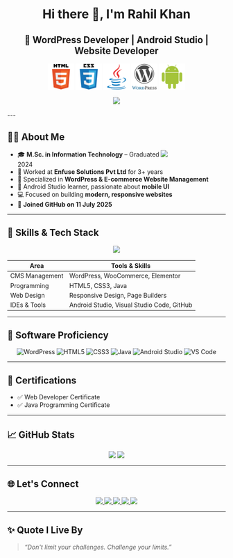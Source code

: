 <!-- Stylish GitHub Profile README: Rahil Khan -->

<h1 align="center">Hi there 👋, I'm Rahil Khan</h1>

<h2 align="center">🚀 WordPress Developer | Android Studio | Website Developer</h2>
<p align="center">
  <img src="https://raw.githubusercontent.com/devicons/devicon/master/icons/html5/html5-original-wordmark.svg" alt="HTML5 Logo" width="60"/>
  <img src="https://raw.githubusercontent.com/devicons/devicon/master/icons/css3/css3-original-wordmark.svg" alt="CSS3 Logo" width="60"/>
  <img src="https://raw.githubusercontent.com/devicons/devicon/master/icons/java/java-original.svg" alt="Java Logo" width="60"/>
  <img src="https://raw.githubusercontent.com/devicons/devicon/master/icons/wordpress/wordpress-original.svg" alt="WordPress Logo" width="60"/>
  <img src="https://raw.githubusercontent.com/devicons/devicon/master/icons/android/android-original.svg" alt="Android Studio" width="60"/>
</p>

<p align="center">
  <img src="https://readme-typing-svg.herokuapp.com?font=Fira+Code&size=22&pause=1000&color=00b894&center=true&width=435&lines=Web+Developer+%F0%9F%92%BB;WordPress+Developer+%F0%9F%96%A5%EF%B8%8F;Android+Studio+Developer+%F0%9F%93%B1;Open+to+Remote+Opportunities" />
</p>
---

## 👨‍🎓 About Me

<img align="right" src="https://media.giphy.com/media/hvRJCLFzcasrR4ia7z/giphy.gif" width="150" />

- 🎓 **M.Sc. in Information Technology** – Graduated 2024  
- 💼 Worked at **Enfuse Solutions Pvt Ltd** for 3+ years  
- 🧰 Specialized in **WordPress & E-commerce Website Management**  
- 📱 Android Studio learner, passionate about **mobile UI**  
- 💻 Focused on building **modern, responsive websites**  
- 📅 **Joined GitHub on 11 July 2025**

---

## 🧠 Skills & Tech Stack

<p align="center">
  <img src="https://skillicons.dev/icons?i=wordpress,html,css,java,androidstudio,vscode,git" />
</p>

| Area             | Tools & Skills                                      |
|------------------|-----------------------------------------------------|
| CMS Management   | WordPress, WooCommerce, Elementor                   |
| Programming      | HTML5, CSS3, Java                                   |
| Web Design       | Responsive Design, Page Builders                    |
| IDEs & Tools     | Android Studio, Visual Studio Code, GitHub          |

---

## 🧰 Software Proficiency

<p align="center">
  <img src="https://img.icons8.com/color/96/wordpress.png" title="WordPress" />
  <img src="https://img.icons8.com/color/96/html-5.png" title="HTML5" />
  <img src="https://img.icons8.com/color/96/css3.png" title="CSS3" />
  <img src="https://img.icons8.com/color/96/java-coffee-cup-logo.png" title="Java" />
  <img src="https://img.icons8.com/color/96/android-studio--v2.png" title="Android Studio" />
  <img src="https://img.icons8.com/color/96/visual-studio-code-2019.png" title="VS Code" />
</p>

---

## 📜 Certifications

- ✅ Web Developer Certificate  
- ✅ Java Programming Certificate  

---

## 📈 GitHub Stats

<p align="center">
  <img src="https://github-readme-stats.vercel.app/api?username=Rahildata9400&show_icons=true&theme=chartreuse-dark" width="47%" />
  <img src="https://github-readme-streak-stats.herokuapp.com/?user=Rahildata9400&theme=chartreuse-dark" width="47%" />
</p>

---

## 🌐 Let's Connect

<p align="center">
  <a href="mailto:Rahilkhan76663@gmail.com">
    <img src="https://img.shields.io/badge/Gmail-D14836?style=for-the-badge&logo=gmail&logoColor=white" />
  </a>
  <a href="https://www.linkedin.com/in/rahil-khan-9421a4211/" target="_blank">
    <img src="https://img.shields.io/badge/LinkedIn-0A66C2?style=for-the-badge&logo=linkedin&logoColor=white" />
  </a>
  <a href="https://github.com/Rahildata9400" target="_blank">
    <img src="https://img.shields.io/badge/GitHub-181717?style=for-the-badge&logo=github&logoColor=white" />
  </a>
  <a href="https://www.hackerrank.com/dashboard" target="_blank">
    <img src="https://img.shields.io/badge/HackerRank-2EC866?style=for-the-badge&logo=hackerrank&logoColor=white" />
  </a>
  <a href="https://www.naukri.com/" target="_blank">
    <img src="https://img.shields.io/badge/Naukri-0072CE?style=for-the-badge&logo=naukri&logoColor=white" />
  </a>
</p>

---

## ✨ Quote I Live By

> _“Don't limit your challenges. Challenge your limits.”_

